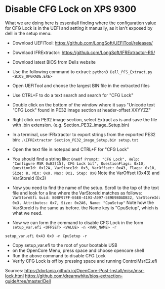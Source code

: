 # Disable CFG Lock on XPS 9300

What we are doing here is essentiall finding where the configuration value for CFG Lock is in the UEFI and setting it manually, as it isn't exposed by dell in the setup menu.

- Download UEFITool: https://github.com/LongSoft/UEFITool/releases/
- Downlaod IFRExtractor: https://github.com/LongSoft/IFRExtractor-RS/
- Download latest BIOS from Dells website
- Use the following command to extract:
`python3 Dell_PFS_Extract.py <BIOS_UPGRADE.EXE>`
- Open UEFITool and choose the largest BIN file in the extracted files
- Use CTRL+F to do a text search and search for "CFG Lock"
- Double click on the bottom of the window where it says "Unicode text "CFG Lock" found in PE32 image section at header-offset XXYYZZ"
- Right click on PE32 image section, select Extract as is and save the file with .bin extension. (e.g. Section_PE32_image_Setup.bin)
- In a terminal, use IFRxtractor to export strings from the exported PE32 bin:
`.\IFRExtractor Section_PE32_image_Setup.bin setup.txt`
- Open the text file in notepad and CTRL+F for "CFG Lock"
- You should find a string like:
`OneOf Prompt: "CFG Lock", Help: "Configure MSR 0xE2[15], CFG Lock bit", QuestionFlags: 0x10, QuestionId: 0x12A, VarStoreId: 0x3, VarOffset: 0x43, Flags: 0x10, Size: 8, Min: 0x0, Max: 0x1, Step: 0x0`
Note the VarOffset (0x43) and VarStoreId (0x3)
- Now you need to find the name of the setup. Scroll to the top of the text file and look for a line where the VarStoreId matches as follows:
`VarStoreEfi Guid: B08F97FF-E6E8-4193-A997-5E9E9B0ADB32, VarStoreId: 0x3, Attributes: 0x7, Size: 0x2A6, Name: "CpuSetup"`
Note how the VarStoreId is the same as before. the Name key is "CpuSetup", which is what we need.

- Now we can form the command to disable CFG Lock in the form  `setup_var.efi <OFFSET> <VALUE> -n <VAR_NAME> -r`

`setup_var.efi 0x43 0x0 -n CpuSetup -r`
- Copy setup_var.efi to the root of your bootable USB
- on the OpenCore Menu, press space and choose opencore shell
- Run the above command to disable CFG Lock
- Verify CFG Lock is off by pressing space and running ControlMsrE2.efi

Sources:
https://dortania.github.io/OpenCore-Post-Install/misc/msr-lock.html
https://github.com/dreamwhite/bios-extraction-guide/tree/master/Dell